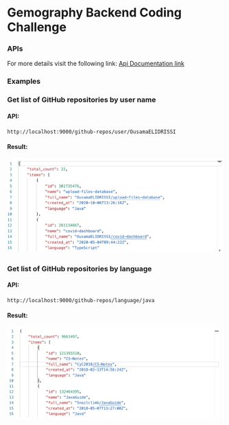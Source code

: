 # Gemography Backend Coding Challenge

### APIs
For more details visit the following link: [Api Documentation link](http://localhost:8080/swagger-ui/index.html#/)

### Examples

### Get list of GitHub repositories by user name

#### API:
```
http://localhost:9000/github-repos/user/OusamaELIDRISSI
```
#### Result:

![image2](./src/main/resources/static/images/image2.png)

### Get list of GitHub repositories by language

#### API:
```
http://localhost:9000/github-repos/language/java
```
#### Result:

![image1](./src/main/resources/static/images/image1.png)
